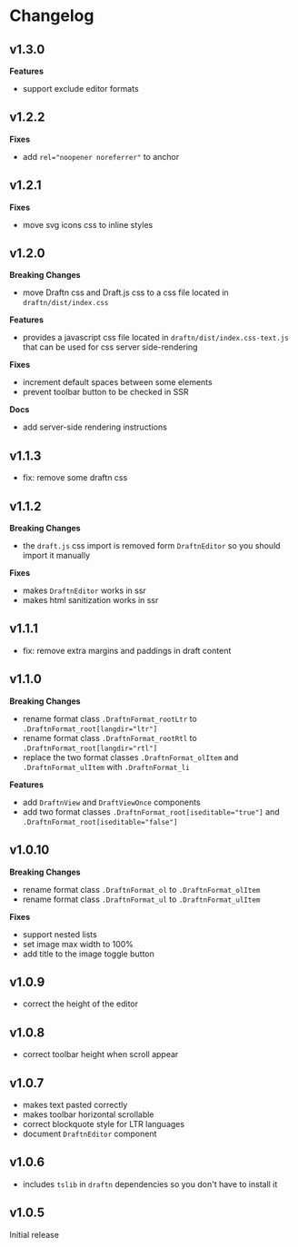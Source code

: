 # Changelog

## **v1.3.0**
**Features**
- support exclude editor formats

## **v1.2.2**
**Fixes**
- add `rel="noopener noreferrer"` to anchor

## v1.2.1
**Fixes**
- move svg icons css to inline styles

## v1.2.0
**Breaking Changes**
- move Draftn css and Draft.js css to a css file located in `draftn/dist/index.css`

**Features**
- provides a javascript css file located in `draftn/dist/index.css-text.js` that can be used for css server side-rendering

**Fixes**
- increment default spaces between some elements
- prevent toolbar button to be checked in SSR

**Docs**
- add server-side rendering instructions

## v1.1.3
- fix: remove some draftn css

## v1.1.2
**Breaking Changes**
- the `draft.js` css import is removed form `DraftnEditor` so you should import it manually

**Fixes**
- makes `DraftnEditor` works in ssr
- makes html sanitization works in ssr

## v1.1.1
- fix: remove extra margins and paddings in draft content

## v1.1.0
**Breaking Changes**
- rename format class `.DraftnFormat_rootLtr` to `.DraftnFormat_root[langdir="ltr"]`
- rename format class `.DraftnFormat_rootRtl` to `.DraftnFormat_root[langdir="rtl"]`
- replace the two format classes `.DraftnFormat_olItem` and `.DraftnFormat_ulItem` with `.DraftnFormat_li`


**Features**
- add `DraftnView` and `DraftViewOnce` components
- add two format classes `.DraftnFormat_root[iseditable="true"]` and `.DraftnFormat_root[iseditable="false"]`

## v1.0.10
**Breaking Changes**
- rename format class `.DraftnFormat_ol` to `.DraftnFormat_olItem`
- rename format class `.DraftnFormat_ul` to `.DraftnFormat_ulItem`

**Fixes**
- support nested lists
- set image max width to 100%
- add title to the image toggle button

## v1.0.9
- correct the height of the editor

## v1.0.8
- correct toolbar height when scroll appear

## v1.0.7
- makes text pasted correctly
- makes toolbar horizontal scrollable
- correct blockquote style for LTR languages
- document `DraftnEditor` component

## v1.0.6
- includes `tslib` in `draftn` dependencies so you don't have to install it

## v1.0.5
Initial release
